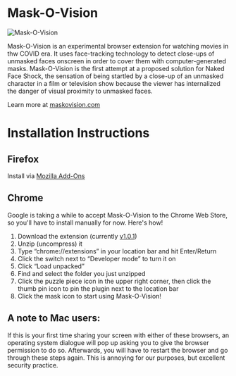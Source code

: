 # Mask-O-Vision

![Mask-O-Vision](https://github.com/jasoneppink/mask-o-vision/blob/main/maskovision.gif)

Mask-O-Vision is an experimental browser extension for watching movies in thw COVID era. It uses face-tracking technology to detect close-ups of unmasked faces onscreen in order to cover them with computer-generated masks. Mask-O-Vision is the first attempt at a proposed solution for Naked Face Shock, the sensation of being startled by a close-up of an unmasked character in a film or television show because the viewer has internalized the danger of visual proximity to unmasked faces.

Learn more at [maskovision.com](https://maskovision.com)

# Installation Instructions
## Firefox
Install via [Mozilla Add-Ons](https://addons.mozilla.org/en-US/firefox/addon/mask-o-vision/)

## Chrome
Google is taking a while to accept Mask-O-Vision to the Chrome Web Store, so you'll have to install manually for now. Here's how!
1. Download the extension (currently [v1.0.1](https://github.com/jasoneppink/mask-o-vision/releases/download/v1.0.1/mask-o-vision-1.0.1.zip))
1. Unzip (uncompress) it
1. Type “chrome://extensions” in your location bar and hit Enter/Return
1. Click the switch next to “Developer mode” to turn it on
1. Click “Load unpacked”
1. Find and select the folder you just unzipped
1. Click the puzzle piece icon in the upper right corner, then click the thumb pin icon to pin the plugin next to the location bar
1. Click the mask icon to start using Mask-O-Vision!

## A note to Mac users:
If this is your first time sharing your screen with either of these browsers, an operating system dialogue will pop up asking you to give the browser permission to do so. Afterwards, you will have to restart the browser and go through these steps again. This is annoying for our purposes, but excellent security practice.
